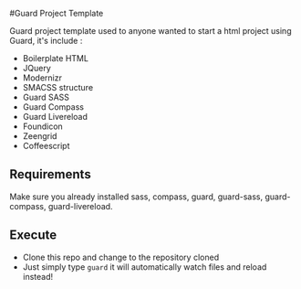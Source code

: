 #Guard Project Template

Guard project template used to anyone wanted to start a html project using Guard, it's include :

* Boilerplate HTML
* JQuery
* Modernizr
* SMACSS structure
* Guard SASS
* Guard Compass
* Guard Livereload
* Foundicon
* Zeengrid
* Coffeescript

## Requirements
Make sure you already installed sass, compass, guard, guard-sass, guard-compass, guard-livereload.

## Execute
* Clone this repo and change to the repository cloned
* Just simply type ```guard``` it will automatically watch files and reload instead!
